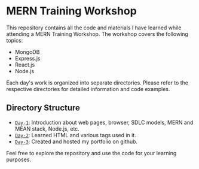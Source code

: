 # MERN Training Workshop

This repository contains all the code and materials I have learned while attending a MERN Training Workshop. The workshop covers the following topics:

- MongoDB
- Express.js
- React.js
- Node.js

Each day's work is organized into separate directories. Please refer to the respective directories for detailed information and code examples.

## Directory Structure

- <a href=/Day-1>`Day-1`</a>: Introduction about web pages, browser, SDLC models, MERN and MEAN stack, Node.js, etc.
- <a href=/Day-2>`Day-2`</a>: Learned HTML and various tags used in it.
- <a href=/Day-3>`Day-3`</a>: Created and hosted my portfolio on github.

Feel free to explore the repository and use the code for your learning purposes.
